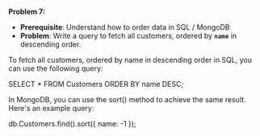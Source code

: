 **Problem 7:**

- **Prerequisite**: Understand how to order data in SQL / MongoDB
- **Problem**: Write a query to fetch all customers, ordered by **`name`** in descending order.

To fetch all customers, ordered by name in descending order in SQL, you can use the following query:

SELECT * FROM Customers ORDER BY name DESC;

In MongoDB, you can use the sort() method to achieve the same result. Here's an example query:

db.Customers.find().sort({ name: -1 });


